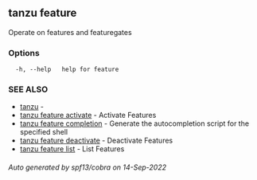 ## tanzu feature

Operate on features and featuregates

### Options

```
  -h, --help   help for feature
```

### SEE ALSO

* [tanzu](tanzu.md)	 - 
* [tanzu feature activate](tanzu_feature_activate.md)	 - Activate Features
* [tanzu feature completion](tanzu_feature_completion.md)	 - Generate the autocompletion script for the specified shell
* [tanzu feature deactivate](tanzu_feature_deactivate.md)	 - Deactivate Features
* [tanzu feature list](tanzu_feature_list.md)	 - List Features

###### Auto generated by spf13/cobra on 14-Sep-2022
